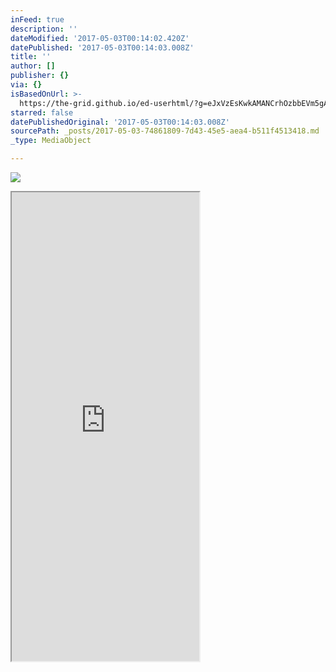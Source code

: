 ```yaml
---
inFeed: true
description: ''
dateModified: '2017-05-03T00:14:02.420Z'
datePublished: '2017-05-03T00:14:03.008Z'
title: ''
author: []
publisher: {}
via: {}
isBasedOnUrl: >-
  https://the-grid.github.io/ed-userhtml/?g=eJxVzEsKwkAMANCrhOzbbEVm5gAKbvQCcUzb0f5IIkNvr6ALXT94gSGPbBbRa3EXbbxMMpZZEAaVLuLgvtqe6OttXiY6l7k_svLykNMB06WKuMF1gz8IxAmCZS2rA9s2ZzDNEYnWkb1bdGp_01pu_btp74aQB1YTj_j0rtlhCvRp0gvdQj7O
starred: false
datePublishedOriginal: '2017-05-03T00:14:03.008Z'
sourcePath: _posts/2017-05-03-74861809-7d43-45e5-aea4-b511f4513418.md
_type: MediaObject

---
```

![](https://the-grid-user-content.s3-us-west-2.amazonaws.com/9b1ea27e-8c0e-4164-86fd-a0e4ee151baa.png)

<iframe src="https://the-grid.github.io/ed-userhtml/?g=eJxVzEsKwkAMANCrhOzbbEVm5gAKbvQCcUzb0f5IIkNvr6ALXT94gSGPbBbRa3EXbbxMMpZZEAaVLuLgvtqe6OttXiY6l7k_svLykNMB06WKuMF1gz8IxAmCZS2rA9s2ZzDNEYnWkb1bdGp_01pu_btp74aQB1YTj_j0rtlhCvRp0gvdQj7O" height="750" style=""></iframe>